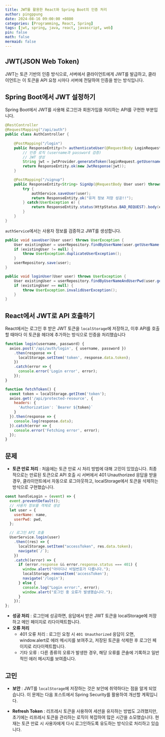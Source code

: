 ```yaml
---
title: JWT를 활용한 React와 Spring Boot의 인증 처리
author: pingppung
date: 2024-08-16 09:00:00 +0800
categories: [Programming, React, Spring]
tags: [jwt, spring, java, react, javascript, web]
pin: false
math: false
mermaid: false
---
```


## JWT(JSON Web Token)
JWT는 토큰 기반의 인증 방식으로, 서버에서 클라이언트에게 JWT를 발급하고, 클라이언트는 이 토큰을 API 요청 시마다 서버에 전달하여 인증을 받는 방식입니다.

## Spring Boot에서 JWT 설정하기
Spring Boot에서 JWT를 사용해 로그인과 회원가입을 처리하는 API를 구현한 부분입니다.

```java
@RestController
@RequestMapping("/api/auth")
public class AuthController {
    
    @PostMapping("/login")
    public ResponseEntity<?> authenticateUser(@RequestBody LoginRequest loginRequest) {
        // 인증 로직 (username과 password 검증)
        // JWT 생성
        String jwt = jwtProvider.generateToken(loginRequest.getUsername());
        return ResponseEntity.ok(new JwtResponse(jwt));
    }

    @PostMapping("/signup")
    public ResponseEntity<String> SignUp(@RequestBody User user) throws UserException {
        try {
            authService.saveUser(user);
            return ResponseEntity.ok("유저 정보 저장 성공!!");
        } catch(UserException e) {
            return ResponseEntity.status(HttpStatus.BAD_REQUEST).body(e.getMessage());
        }
    }
}

```

`authService`에서는 사용자 정보를 검증하고 JWT를 생성합니다.

```java
public void saveUser(User user) throws UserException {
    User existingUser = userRepository.findByUserName(user.getUserName());
    if (existingUser != null) {
        throw UserException.duplicateUserException();
    }
    userRepository.save(user);
}

public void loginUser(User user) throws UserException {
    User existingUser = userRepository.findByUserNameAndUserPwd(user.getUserName(), user.getUserPwd());
    if (existingUser == null) {
        throw UserException.invalidUserException();
    }
}
```

## React에서 JWT로 API 호출하기
React에서는 로그인 후 받은 JWT 토큰을 `localStorage`에 저장하고, 이후 API를 호출할 때마다 이 토큰을 헤더에 추가하는 방식으로 인증을 처리했습니다

```javascript
function login(username, password) {
  axios.post('/api/auth/login', { username, password })
    .then(response => {
      localStorage.setItem('token', response.data.token);
    })
    .catch(error => {
      console.error('Login error', error);
    });
}

function fetchToken() {
  const token = localStorage.getItem('token');
  axios.get('/api/protected-resource', {
    headers: {
      'Authorization': `Bearer ${token}`
    }
  }).then(response => {
    console.log(response.data);
  }).catch(error => {
    console.error('Fetching error', error);
  });
}
```

## 문제
- **토큰 만료 처리** : 처음에는 토큰 만료 시 처리 방법에 대해 고민이 있었습니다. 최종적으로는 만료된 토큰으로 API 호출 시 서버에서 401 Unauthorized 응답을 받을 경우, 클라이언트에서 자동으로 로그아웃하고, localStorage에서 토큰을 삭제하는 방식으로 구현했습니다.

```javascript
const handleLogin = (event) => {
  event.preventDefault();
  // 사용자 정보를 객체로 생성
  let user = {
    userName: name,
    userPwd: pwd,
  };

  // 로그인 API 호출
  UserService.login(user)
    .then((res) => {
      localStorage.setItem("accessToken", res.data.token);
      navigate(`/`);
    })
    .catch((error) => {
      if (error.response && error.response.status === 401) {
        window.alert("아이디나 비밀번호가 다릅니다.");
        localStorage.removeItem('accessToken');
        navigate('/login');
      } else {
        console.log("Login error:", error);
        window.alert("로그인 중 오류가 발생했습니다.");
      }
    });
};
```
- **성공 처리** : 로그인에 성공하면, 응답에서 받은 JWT 토큰을 localStorage에 저장하고 메인 페이지로 리다이렉트합니다.
- **오류 처리**
    - 401 오류 처리 : 로그인 요청 시 `401 Unauthorized` 응답이 오면, window.alert로 에러 메시지를 보여주고, 저장된 토큰을 삭제한 후 로그인 페이지로 리다이렉트합니다.
    - 기타 오류 : 다른 종류의 오류가 발생한 경우, 해당 오류를 콘솔에 기록하고 일반적인 에러 메시지를 보여줍니다.
## 고민
- **보안** : JWT를 `localStorage`에 저장하는 것은 보안에 취약하다는 점을 알게 되었습니다. 이 문제는 다음 포스트에서 Spring Security를 활용하여 개선할 계획입니다.

- **Refresh Token** : 리프레시 토큰을 사용하여 세션을 유지하는 방법도 고려했지만, 초기에는 리프레시 토큰을 관리하는 로직이 복잡하여 많은 시간을 소모했습니다. 현재는 토큰 만료 시 사용자에게 다시 로그인하도록 유도하는 방식으로 처리하고 있습니다.